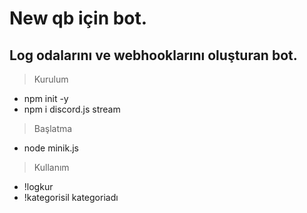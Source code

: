 # New qb için bot.

## Log odalarını ve webhooklarını oluşturan bot.

> Kurulum
- npm init -y
- npm i discord.js stream

> Başlatma
- node minik.js

> Kullanım
- !logkur
- !kategorisil kategoriadı
